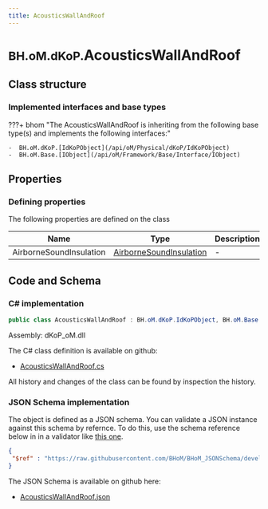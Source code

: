 ```yaml
---
title: AcousticsWallAndRoof
---
```


# <small>BH.oM.dKoP.</small>**AcousticsWallAndRoof**



## Class structure

### Implemented interfaces and base types

???+ bhom "The AcousticsWallAndRoof is inheriting from the following base type(s) and implements the following interfaces:"

    -  BH.oM.dKoP.[IdKoPObject](/api/oM/Physical/dKoP/IdKoPObject)
    -  BH.oM.Base.[IObject](/api/oM/Framework/Base/Interface/IObject)


## Properties



### Defining properties

The following properties are defined on the class

| Name             | Type             | Description      | Quantity         |
|------------------|------------------|------------------|------------------|
| AirborneSoundInsulation | [AirborneSoundInsulation](/api/oM/Physical/dKoP/Performance/Acoustics/AirborneSoundInsulation) | - | - |


## Code and Schema

### C# implementation

``` C# title="C#"
public class AcousticsWallAndRoof : BH.oM.dKoP.IdKoPObject, BH.oM.Base.IObject
```

Assembly: dKoP_oM.dll

The C# class definition is available on github:

- [AcousticsWallAndRoof.cs](https://github.com/BHoM/dKoP_Toolkit/blob/develop/dKoP_oM/Performance\Acoustics\AcousticsWallAndRoof.cs)

All history and changes of the class can be found by inspection the history.
### JSON Schema implementation

The object is defined as a JSON schema. You can validate a JSON instance against this schema by refernce. To do this, use the schema reference below in in a validator like [this one](https://www.jsonschemavalidator.net/).

``` json title="JSON Schema"
{
 "$ref" : "https://raw.githubusercontent.com/BHoM/BHoM_JSONSchema/develop/dKoP_oM/AcousticsWallAndRoof.json"
}
```

The JSON Schema is available on github here:

- [AcousticsWallAndRoof.json](https://github.com/BHoM/BHoM_JSONSchema/blob/develop/dKoP_oM/AcousticsWallAndRoof.json)
